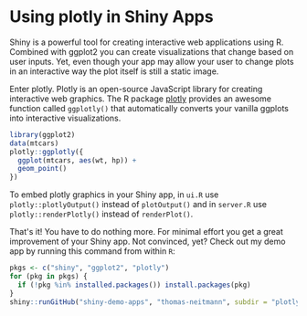 # Using plotly in Shiny Apps

Shiny is a powerful tool for creating interactive web applications using R.
Combined with ggplot2 you can create visualizations that change based on user inputs.
Yet, even though your app may allow your user to change plots in an interactive way the plot itself is still a static image.

Enter plotly. Plotly is an open-source JavaScript library for creating interactive web graphics.
The R package [plotly](https://plot.ly/r/) provides an awesome function called `ggplotly()` that automatically converts your vanilla ggplots into interactive visualizations.

```r
library(ggplot2)
data(mtcars)
plotly::ggplotly({
  ggplot(mtcars, aes(wt, hp)) +
  geom_point()
})
```

To embed plotly graphics in your Shiny app, in `ui.R` use `plotly::plotlyOutput()` instead of `plotOutput()` and in `server.R` use `plotly::renderPlotly()` instead of `renderPlot()`.

That's it! You have to do nothing more. For minimal effort you get a great improvement of your Shiny app.
Not convinced, yet? Check out my demo app by running this command from within `R`:

```r
pkgs <- c("shiny", "ggplot2", "plotly")
for (pkg in pkgs) {
  if (!pkg %in% installed.packages()) install.packages(pkg)
}
shiny::runGitHub("shiny-demo-apps", "thomas-neitmann", subdir = "plotly-demo")
```
